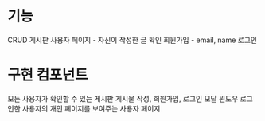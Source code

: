 # 기능
CRUD 게시판
사용자 페이지 - 자신이 작성한 글 확인
회원가입 - email, name
로그인
# 구현 컴포넌트
모든 사용자가 확인할 수 있는 게시판 
게시물 작성, 회원가입, 로그인 모달 윈도우
로그인한 사용자의 개인 페이지를 보여주는 사용자 페이지